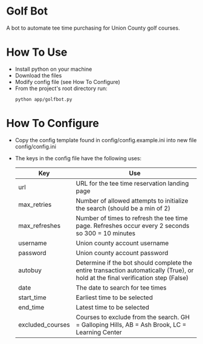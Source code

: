 # Golf Bot
A bot to automate tee time purchasing for Union County golf courses.

# How To Use
- Install python on your machine
- Download the files
- Modify config file (see How To Configure)
- From the project's root directory run:
  ```
  python app/golfbot.py
  ```

# How To Configure
- Copy the config template found in config/config.example.ini into new file config/config.ini
- The keys in the config file have the following uses:
  
    | Key  | Use |
    | ------------- | ------------- |
    | url  | URL for the tee time reservation landing page  |
    | max_retries  | Number of allowed attempts to initialize the search (should be a min of 2)  |
    | max_refreshes  | Number of times to refresh the tee time page. Refreshes occur every 2 seconds so 300 = 10 minutes  |
    | username  | Union county account username  |
    | password  | Union county account password  |
    | autobuy  | Determine if the bot should complete the entire transaction automatically (True), or hold at the final verification step (False)  |
    | date  | The date to search for tee times  |
    | start_time  | Earliest time to be selected  |
    | end_time  | Latest time to be selected  |
    | excluded_courses  | Courses to exclude from the search. GH = Galloping Hills, AB = Ash Brook, LC = Learning Center  |
    
